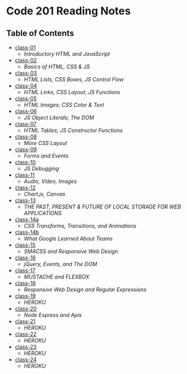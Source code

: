 # Code 201 Reading Notes

## Table of Contents

- [class-01](https://aalbarqi.github.io/reading-notes/class-01)
   - *Introductory HTML and JavaScript*
- [class-02](https://aalbarqi.github.io/reading-notes/class-02)
   - *Basics of HTML, CSS & JS*
- [class-03](https://aalbarqi.github.io/reading-notes/class-03)
   - *HTML Lists, CSS Boxes, JS Control Flow*
- [class-04](https://aalbarqi.github.io/reading-notes/class-04)
   - *HTML Links, CSS Layout, JS Functions*
- [class-05](https://aalbarqi.github.io/reading-notes/class-05)
   - *HTML Images; CSS Color & Text*
- [class-06](https://aalbarqi.github.io/reading-notes/class-06)
   - *JS Object Literals; The DOM*
- [class-07](https://aalbarqi.github.io/reading-notes/class-07)
   - *HTML Tables; JS Constructor Functions*
- [class-08](https://aalbarqi.github.io/reading-notes/class-08)
   - *More CSS Layout*
- [class-09](https://aalbarqi.github.io/reading-notes/class-09)
   - *Forms and Events*
- [class-10](https://aalbarqi.github.io/reading-notes/class-10)
   - *JS Debugging*
- [class-11](https://aalbarqi.github.io/reading-notes/class-11)
     - *Audio, Video, Images*
- [class-12](https://aalbarqi.github.io/reading-notes/class-12)
     - *Chart.js, Canvas*
- [class-13](https://aalbarqi.github.io/reading-notes/class-13)
     - *THE PAST, PRESENT & FUTURE OF LOCAL STORAGE FOR WEB APPLICATIONS*
- [class-14a](https://aalbarqi.github.io/reading-notes/class-14)
     - *CSS Transforms, Transitions, and Animations*
- [class-14b](https://aalbarqi.github.io/reading-notes/class-14b)
     - *What Google Learned About Teams*
- [class-15](https://aalbarqi.github.io/reading-notes/class-15)
     - *SMACSS and Responsive Web Design*
- [class-16](https://aalbarqi.github.io/reading-notes/class-16)
     - *jQuery, Events, and The DOM*
- [class-17](https://aalbarqi.github.io/reading-notes/class-17)
     - *MUSTACHE and FLEXBOX*
- [class-18](https://aalbarqi.github.io/reading-notes/class-18)
     - *Responsive Web Design and Regular Expressions*
- [class-19](https://aalbarqi.github.io/reading-notes/class-19)
     - *HEROKU*
- [class-20](https://aalbarqi.github.io/reading-notes/class-20)
     - *Node Express and Apis*
- [class-21](https://aalbarqi.github.io/reading-notes/class-21)
     - *HEROKU*
- [class-22](https://aalbarqi.github.io/reading-notes/class-22)
     - *HEROKU*
- [class-23](https://aalbarqi.github.io/reading-notes/class-23)
     - *HEROKU*
- [class-24](https://aalbarqi.github.io/reading-notes/class-24)
     - *HEROKU*
